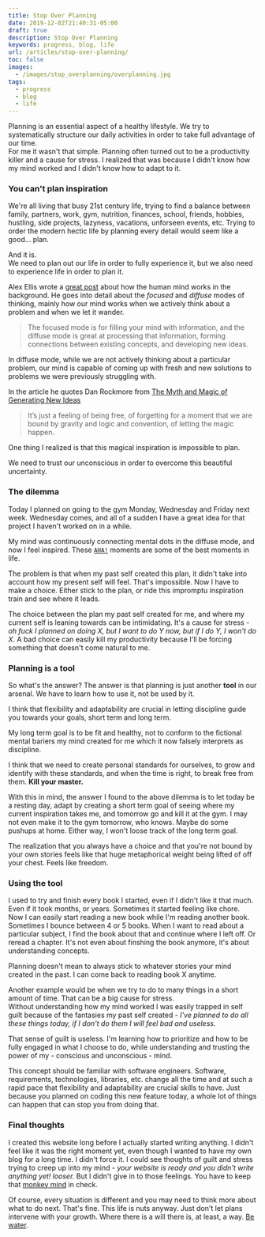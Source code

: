 ```yaml
---
title: Stop Over Planning
date: 2019-12-02T21:40:31-05:00
draft: true
description: Stop Over Planning
keywords: progress, blog, life
url: /articles/stop-over-planning/
toc: false
images:
  - /images/stop_overplanning/overplanning.jpg
tags:
  - progress
  - blog
  - life
---
```


Planning is an essential aspect of a healthy lifestyle. We try to systematically structure our daily activities in order to take full advantage of our time.  
For me it wasn't that simple. Planning often turned out to be a productivity killer and a cause for stress. I realized that was because I didn't know how my mind worked and I didn't know how to adapt to it.

### You can't plan inspiration

We're all living that busy 21st century life, trying to find a balance between family, partners, work, gym, nutrition, finances, school, friends, hobbies, hustling, side projects, lazyness, vacations, unforseen events, etc. Trying to order the modern hectic life by planning every detail would seem like a good... plan.

And it is.  
We need to plan out our life in order to fully experience it, but we also need to experience life in order to plan it.

Alex Ellis wrote a [great post](https://alexanderell.is/posts/trust-in-your-unconscious/) about how the human mind works in the background. He goes into detail about the *focused* and *diffuse* modes of thinking, mainly how our mind works when we actively think about a problem and when we let it wander.

> The focused mode is for filling your mind with information, and the diffuse mode is great at processing that information, forming connections between existing concepts, and developing new ideas.

In diffuse mode, while we are not actively thinking about a particular problem, our mind is capable of coming up with fresh and new solutions to problems we were previously struggling with.

In the article he quotes Dan Rockmore from [The Myth and Magic of Generating New Ideas](https://www.newyorker.com/culture/annals-of-inquiry/the-myth-and-magic-of-generating-new-ideas)

> It’s just a feeling of being free, of forgetting for a moment that we are bound by gravity and logic and convention, of letting the magic happen.

One thing I realized is that this magical inspiration is impossible to plan.

We need to trust our unconscious in order to overcome this beautiful uncertainty.

### The dilemma

Today I planned on going to the gym Monday, Wednesday and Friday next week. Wednesday comes, and all of a sudden I have a great idea for that project I haven't worked on in a while.

My mind was continuously connecting mental dots in the diffuse mode, and now I feel inspired. These [`AHA!`](https://en.wikipedia.org/wiki/Eureka_effect) moments are some of the best moments in life.

The problem is that when my past self created this plan, it didn't take into account how my present self will feel. That's impossible.
Now I have to make a choice. Either stick to the plan, or ride this impromptu inspiration train and see where it leads.

The choice between the plan my past self created for me, and where my current self is leaning towards can be intimidating. It's a cause for stress - *oh fuck I planned on doing X, but I want to do Y now, but if I do Y, I won't do X*. A bad choice can easily kill my productivity because I'll be forcing something that doesn't come natural to me.

### Planning is a tool

So what's the answer? The answer is that planning is just another **tool** in our arsenal. We have to learn how to use it, not be used by it.

I think that flexibility and adaptability are crucial in letting discipline guide you towards your goals, short term and long term.

My long term goal is to be fit and healthy, not to conform to the fictional mental bariers my mind created for me which it now falsely interprets as discipline.  

I think that we need to create personal standards for ourselves, to grow and identify with these standards, and when the time is right, to break free from them. **Kill your master.**

With this in mind, the answer I found to the above dilemma is to let today be a resting day, adapt by creating a short term goal of seeing where my current inspiration takes me, and tomorrow go and kill it at the gym. I may not even make it to the gym tomorrow, who knows. Maybe do some pushups at home. Either way, I won't loose track of the long term goal.

The realization that you always have a choice and that you're not bound by your own stories feels like that huge metaphorical weight being lifted of off your chest. Feels like freedom.

### Using the tool

I used to try and finish every book I started, even if I didn't like it that much. Even if it took months, or years. Sometimes it started feeling like chore.  
Now I can easily start reading a new book while I'm reading another book. Sometimes I bounce between 4 or 5 books. When I want to read about a particular subject, I find the book about that and continue where I left off. Or reread a chapter. It's not even about finshing the book anymore, it's about understanding concepts.

Planning doesn't mean to always stick to whatever stories your mind created in the past. I can come back to reading book X anytime.

Another example would be when we try to do to many things in a short amount of time. That can be a big cause for stress.  
Without understanding how my mind worked I was easily trapped in self guilt because of the fantasies my past self created - *I've planned to do all these things today, if I don't do them I will feel bad and useless.*  

That sense of guilt is useless. I'm learning how to prioritize and how to be fully engaged in what I choose to do, while understanding and trusting the power of my - conscious and unconscious - mind.

This concept should be familiar with software engineers. Software, requirements, technologies, libraries, etc. change all the time and at such a rapid pace that flexibility and adaptability are crucial skills to have. Just because you planned on coding this new feature today, a whole lot of things can happen that can stop you from doing that.

### Final thoughts

I created this website long before I actually started writing anything. I didn't feel like it was the right moment yet, even though I wanted to have my own blog for a long time. I didn't force it. I could see thoughts of guilt and stress trying to creep up into my mind - *your website is ready and you didn't write anything yet! looser.* But I didn't give in to those feelings. You have to keep that [monkey mind](https://www.youtube.com/watch?v=4PkrhH-bkpk) in check.

Of course, every situation is different and you may need to think more about what to do next. That's fine. This life is nuts anyway. Just don't let plans intervene with your growth. Where there is a will there is, at least, a way. [Be water](https://www.youtube.com/watch?v=cJMwBwFj5nQ).
